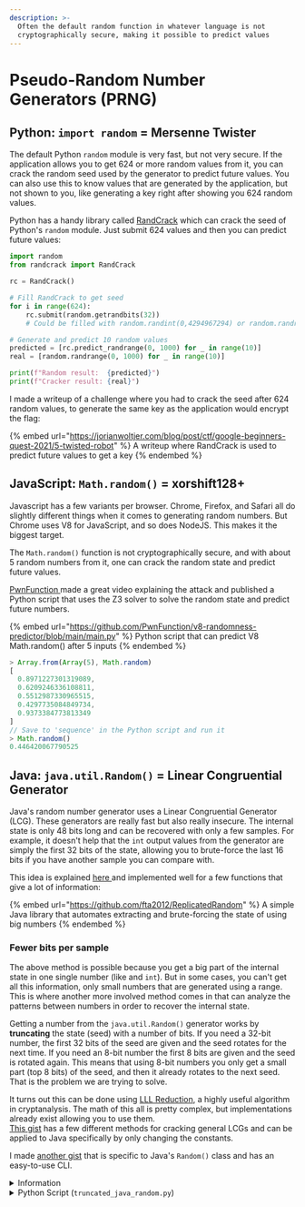 ```yaml
---
description: >-
  Often the default random function in whatever language is not
  cryptographically secure, making it possible to predict values
---
```


# Pseudo-Random Number Generators (PRNG)

## Python: `import random` = Mersenne Twister

The default Python `random` module is very fast, but not very secure. If the application allows you to get 624 or more random values from it, you can crack the random seed used by the generator to predict future values. You can also use this to know values that are generated by the application, but not shown to you, like generating a key right after showing you 624 random values.&#x20;

Python has a handy library called [RandCrack](https://github.com/tna0y/Python-random-module-cracker) which can crack the seed of Python's `random` module. Just submit 624 values and then you can predict future values:&#x20;

```python
import random
from randcrack import RandCrack

rc = RandCrack()

# Fill RandCrack to get seed
for i in range(624):
	rc.submit(random.getrandbits(32))
	# Could be filled with random.randint(0,4294967294) or random.randrange(0,4294967294)

# Generate and predict 10 random values
predicted = [rc.predict_randrange(0, 1000) for _ in range(10)]
real = [random.randrange(0, 1000) for _ in range(10)]

print(f"Random result:  {predicted}")
print(f"Cracker result: {real}")
```

I made a writeup of a challenge where you had to crack the seed after 624 random values, to generate the same key as the application would encrypt the flag:

{% embed url="https://jorianwoltjer.com/blog/post/ctf/google-beginners-quest-2021/5-twisted-robot" %}
A writeup where RandCrack is used to predict future values to get a key
{% endembed %}

## JavaScript: `Math.random()` = xorshift128+

Javascript has a few variants per browser. Chrome, Firefox, and Safari all do slightly different things when it comes to generating random numbers. But Chrome uses V8 for JavaScript, and so does NodeJS. This makes it the biggest target.&#x20;

The `Math.random()` function is not cryptographically secure, and with about 5 random numbers from it, one can crack the random state and predict future values.&#x20;

[PwnFunction ](https://www.youtube.com/watch?v=-h\_rj2-HP2E)made a great video explaining the attack and published a Python script that uses the Z3 solver to solve the random state and predict future numbers.&#x20;

{% embed url="https://github.com/PwnFunction/v8-randomness-predictor/blob/main/main.py" %}
Python script that can predict V8 Math.random() after 5 inputs
{% endembed %}

```javascript
> Array.from(Array(5), Math.random)
[
  0.8971227301319089,
  0.6209246336108811,
  0.5512987330965515,
  0.4297735084849734,
  0.9373384773813349
]
// Save to 'sequence' in the Python script and run it
> Math.random()
0.446420067790525
```

## Java: `java.util.Random()` = Linear Congruential Generator

Java's random number generator uses a Linear Congruential Generator (LCG). These generators are really fast but also really insecure. The internal state is only 48 bits long and can be recovered with only a few samples. For example, it doesn't help that the `int` output values from the generator are simply the first 32 bits of the state, allowing you to brute-force the last 16 bits if you have another sample you can compare with.&#x20;

This idea is explained [here ](https://jazzy.id.au/2010/09/20/cracking\_random\_number\_generators\_part\_1.html)and implemented well for a few functions that give a lot of information:

{% embed url="https://github.com/fta2012/ReplicatedRandom" %}
A simple Java library that automates extracting and brute-forcing the state of using big numbers
{% endembed %}

### Fewer bits per sample

The above method is possible because you get a big part of the internal state in one single number (like and `int`). But in some cases, you can't get all this information, only small numbers that are generated using a range. This is where another more involved method comes in that can analyze the patterns between numbers in order to recover the internal state.&#x20;

Getting a number from the `java.util.Random()` generator works by **truncating** the state (seed) with a number of bits. If you need a 32-bit number, the first 32 bits of the seed are given and the seed rotates for the next time. If you need an 8-bit number the first 8 bits are given and the seed is rotated again. This means that using 8-bit numbers you only get a small part (top 8 bits) of the seed, and then it already rotates to the next seed. That is the problem we are trying to solve.&#x20;

It turns out this can be done using [LLL Reduction](https://en.wikipedia.org/wiki/Lenstra%E2%80%93Lenstra%E2%80%93Lov%C3%A1sz\_lattice\_basis\_reduction\_algorithm), a highly useful algorithm in cryptanalysis. The math of this all is pretty complex, but implementations already exist allowing you to use them. \
[This gist](https://gist.github.com/maple3142/c7c31d2e5893d524e71eb5e12b0278f0) has a few different methods for cracking general LCGs and can be applied to Java specifically by only changing the constants.&#x20;

I made [another gist](https://gist.github.com/JorianWoltjer/e10cf3235adfc47b1c6f6e90b8411fae) that is specific to Java's `Random()` class and has an easy-to-use CLI.&#x20;

<details>

<summary>Information</summary>

The internal seed has 48 bits, and every sample you give to the program will give some amount of bits of information. Here is a table to get an idea of how many samples you should provide per amount of bits in your input number:

It tries to recover the state from numbers generated using the Linear Congruential Generator (LCG) in Java. For example:

```java
Random random = new Random();

int sample = random.nextInt(256);  // Single 8-bit number
int[] samples = random.ints(8, 0, 256).toArray();  // 8x 8-bit numbers
```

The program is meant for situations where numbers returned from the generator are **small**, and can recover the state perfectly from only a few samples, cloning the generator and allowing you to generate future values beforehand.

**Warning**: This script currently only works for numbers generated with an upper bound of a power of 2. This means a number generated like `random.nextInt(256)` will work, but something like `random.nextInt(200)` likely won't. This is because, in the case of not having a power of 2, the LCG might generate multiple numbers per call, giving us an unknown amount of missing numbers in the samples.

### Example

```java
Random random = new Random(1337);

int[] samples = random.ints(8, 0, 256).toArray();  // Generate 8x 8-bit numbers to give the program
System.out.println(samples);  // { 168, 44, 176, 223, 226, 247, 230, 207 }

int[] secrets = random.ints(8, 0, 256).toArray();  // Generate 8 more secret numbers
System.out.println(secrets);  // { 44, 164, 241, 235, 37, 5, 81, 252 }
```

Now we will feed the `samples` into the Python program. The numbers are generated from 0-255, which is **8** bits:

<pre class="language-python"><code class="lang-python"><strong>Known bits: 8
</strong><strong>Input: 168, 44, 176, 223, 226, 247, 230, 207 
</strong>States found: [185753720734415, 48973695446062, 194004564009889, 246107133972888, 248619153362371, 272076196875794, 252907395951029, 228694819430428]
<strong>Guesses: [44, 164, 241, 235, 37, 5, 81, 252]
</strong></code></pre>

**Tip**: To get more control over what numbers are guessed after the state has been cracked, you can use the [`java-random`](https://github.com/MostAwesomeDude/java-random) library to clone the generator by setting its internal state to one of the found states, and then calling the function on it to extract the numbers you need.

</details>

<details>

<summary>Python Script (<code>truncated_java_random.py</code>)</summary>

{% code title="truncated_java_random.py" %}
```python
# Source of algorithm: https://gist.github.com/maple3142/c7c31d2e5893d524e71eb5e12b0278f0

from sage.all import *

# Constants for `java.util.Random`
BITS_TOTAL = 48
a = 0x5DEECE66D
c = 0xB

m = 2**BITS_TOTAL


class LCG:
    """Simple Linear Congruential Generator implementation"""

    def __init__(self, a, c, m, seed):
        self.a = a
        self.c = c
        self.m = m
        self.state = seed
        self.counter = 0

    def next_state(self):
        self.state = (self.a * self.state + self.c) % self.m

    def get_bits(self, n):
        return self.state >> (BITS_TOTAL - n)


def get_L(k):
    M = matrix([m])
    A = matrix([a**i for i in range(1, k)]).T
    I = matrix.identity(k - 1) * -1
    Z = matrix([0] * (k - 1))
    L = block_matrix([[M, Z], [A, I]])
    return L


def solve(truncated, bits_known):
    """Solve the truncated states in `truncated`, given `bits_known` known bits"""
    bits_unknown = BITS_TOTAL - bits_known

    K = [c]
    for i in range(1, len(truncated)):
        K.append((K[-1] + c * a**i) % m)
    K = vector(K)
    L = get_L(len(truncated))
    shifted = [(x * 2**bits_unknown - K[i]) % m for i, x in enumerate(truncated)]
    B = L.LLL()
    sys = vector(shifted)
    sby = B * sys
    ks = vector(round(x) for x in sby / m)
    zs = B.solve_right(ks * m - sby)
    tmp = sys + zs
    results = [(tmp[i] + K[i]) % m for i in range(len(tmp))]
    assert (L * vector(results)) % m == (L * K) % m  # Extra checking

    return results


def java_to_python(n):
    """Convert a Java integer to Python integer"""
    return n if n >= 0 else n + 2**32


def python_to_java(n):
    """Convert a Python integer to Java integer"""
    return n if n < 2**31 else n - 2**32


if __name__ == "__main__":
    from colorama import Fore, Style

    n_bits = int(input(f"Known bits: {Fore.LIGHTBLUE_EX}"))
    print(Style.RESET_ALL, end="")

    # Get user input
    truncated = [
        java_to_python(int(n)) for n in input(f"Input: {Fore.LIGHTGREEN_EX}").split(",")
    ]
    print(Style.RESET_ALL, end="")

    # Solve
    results = solve(truncated, n_bits)
    print(f"{Fore.LIGHTBLACK_EX}States found: {results}{Style.RESET_ALL}")

    # Create a clone
    clone = LCG(a, c, m, results[-1])

    guesses = []
    for _ in range(len(truncated)):
        clone.next_state()
        guesses.append(python_to_java(clone.get_bits(n_bits)))

    print(f"Guesses: {Fore.LIGHTRED_EX}{guesses}{Style.RESET_ALL}")
```
{% endcode %}

</details>
